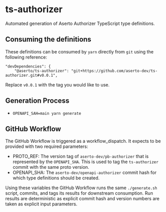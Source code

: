 # ts-authorizer
Automated generation of Aserto Authorizer TypeScript type definitions.

## Consuming the definitions
These definitions can be consumed by `yarn` directly from `git` using the following reference:
```
"devDependencies": {
    "@aserto/ts-authorizer": "git+https://github.com/aserto-dev/ts-authorizer.git#v0.0.1",
```

Replace `v0.0.1` with the tag you would like to use.

## Generation Process
- `OPENAPI_SAH=main yarn generate`

## GitHub Workflow
The GitHub Workflow is triggered as a workflow_dispatch. It expects to be provided with two required parameters:
- PROTO_REF: The version tag of `aserto-dev/pb-authorizer` that is represented by the `OPENAPI_SHA`. This is used to tag the `ts-authorizer` commit with the same proto version.
- OPENAPI_SHA: The `aserto-dev/openapi-authorizer` commit hash for which type definitions should be created.

Using these variables the GitHub Workflow runs the same `./generate.sh` script, commits, and tags its results for downstream consumption. Run results are deterministic as explicit commit hash and version numbers are taken as explicit input parameters.
